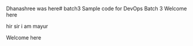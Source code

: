 
Dhanashree was here# batch3
Sample code for DevOps Batch 3
 Welcome here
  
  
  
  hir sir i  am mayur

  Welcome here
